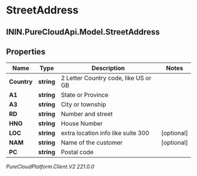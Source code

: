 # StreetAddress

## ININ.PureCloudApi.Model.StreetAddress

## Properties

|Name | Type | Description | Notes|
|------------ | ------------- | ------------- | -------------|
| **Country** | **string** | 2 Letter Country code, like US or GB | |
| **A1** | **string** | State or Province | |
| **A3** | **string** | City or township | |
| **RD** | **string** | Number and street | |
| **HNO** | **string** | House Number | |
| **LOC** | **string** | extra location info like suite 300 | [optional] |
| **NAM** | **string** | Name of the customer | [optional] |
| **PC** | **string** | Postal code | |



_PureCloudPlatform.Client.V2 221.0.0_
